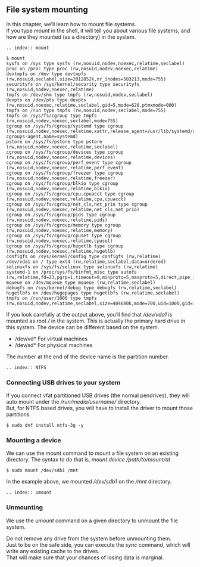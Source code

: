 ## File system mounting

In this chapter, we’ll learn how to mount file systems.   
If you type *mount* in the shell, it will tell you about various file systems, and 
how are they mounted (as a directory) in the system.

```eval_rst
.. index:: mount
```

```
$ mount
sysfs on /sys type sysfs (rw,nosuid,nodev,noexec,relatime,seclabel)
proc on /proc type proc (rw,nosuid,nodev,noexec,relatime)
devtmpfs on /dev type devtmpfs (rw,nosuid,seclabel,size=2012852k,nr_inodes=503213,mode=755)
securityfs on /sys/kernel/security type securityfs (rw,nosuid,nodev,noexec,relatime)
tmpfs on /dev/shm type tmpfs (rw,nosuid,nodev,seclabel)
devpts on /dev/pts type devpts (rw,nosuid,noexec,relatime,seclabel,gid=5,mode=620,ptmxmode=000)
tmpfs on /run type tmpfs (rw,nosuid,nodev,seclabel,mode=755)
tmpfs on /sys/fs/cgroup type tmpfs (ro,nosuid,nodev,noexec,seclabel,mode=755)
cgroup on /sys/fs/cgroup/systemd type cgroup (rw,nosuid,nodev,noexec,relatime,xattr,release_agent=/usr/lib/systemd/systemd-cgroups-agent,name=systemd)
pstore on /sys/fs/pstore type pstore (rw,nosuid,nodev,noexec,relatime,seclabel)
cgroup on /sys/fs/cgroup/devices type cgroup (rw,nosuid,nodev,noexec,relatime,devices)
cgroup on /sys/fs/cgroup/perf_event type cgroup (rw,nosuid,nodev,noexec,relatime,perf_event)
cgroup on /sys/fs/cgroup/freezer type cgroup (rw,nosuid,nodev,noexec,relatime,freezer)
cgroup on /sys/fs/cgroup/blkio type cgroup (rw,nosuid,nodev,noexec,relatime,blkio)
cgroup on /sys/fs/cgroup/cpu,cpuacct type cgroup (rw,nosuid,nodev,noexec,relatime,cpu,cpuacct)
cgroup on /sys/fs/cgroup/net_cls,net_prio type cgroup (rw,nosuid,nodev,noexec,relatime,net_cls,net_prio)
cgroup on /sys/fs/cgroup/pids type cgroup (rw,nosuid,nodev,noexec,relatime,pids)
cgroup on /sys/fs/cgroup/memory type cgroup (rw,nosuid,nodev,noexec,relatime,memory)
cgroup on /sys/fs/cgroup/cpuset type cgroup (rw,nosuid,nodev,noexec,relatime,cpuset)
cgroup on /sys/fs/cgroup/hugetlb type cgroup (rw,nosuid,nodev,noexec,relatime,hugetlb)
configfs on /sys/kernel/config type configfs (rw,relatime)
/dev/vda1 on / type ext4 (rw,relatime,seclabel,data=ordered)
selinuxfs on /sys/fs/selinux type selinuxfs (rw,relatime)
systemd-1 on /proc/sys/fs/binfmt_misc type autofs (rw,relatime,fd=23,pgrp=1,timeout=0,minproto=5,maxproto=5,direct,pipe_ino=11175)
mqueue on /dev/mqueue type mqueue (rw,relatime,seclabel)
debugfs on /sys/kernel/debug type debugfs (rw,relatime,seclabel)
hugetlbfs on /dev/hugepages type hugetlbfs (rw,relatime,seclabel)
tmpfs on /run/user/1000 type tmpfs (rw,nosuid,nodev,relatime,seclabel,size=404680k,mode=700,uid=1000,gid=1000)
```

If you look carefully at the output above, you’ll find that */dev/vda1* is mounted as root */* in the system. This is actually the primary hard drive in this system. The device can be different based on the system.

- /dev/vd*  For virtual machines
- /dev/sd*  For physical machines

The number at the end of the device name is the partition number.

```eval_rst
.. index:: NTFS
```
### Connecting USB drives to your system

If you connect vfat partitioned USB drives (the normal pendrives), they will auto mount under the */run/media/username/*  directory.   
But, for NTFS based drives, you will have to install the driver to mount those partitions.

```
$ sudo dnf install ntfs-3g -y
```

### Mounting a device

We can use the *mount* command to mount a file system on an existing directory. The syntax to do that is, *mount device /path/to/mount/at*.

```
$ sudo mount /dev/sdb1 /mnt
```

In the example above, we mounted */dev/sdb1* on the */mnt* directory.

```eval_rst
.. index:: umount
```
### Unmounting

We use the *umount* command on a given directory to unmount the file system.

Do not remove any drive from the system before unmounting them.   
Just to be on the safe side, you can execute the *sync* command, which will write any existing cache to the drives.   
That will make sure that your chances of losing data is marginal.
